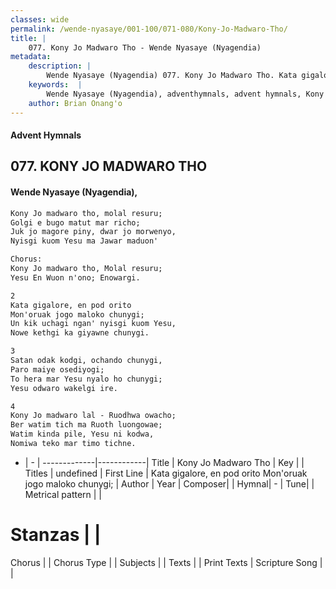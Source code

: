 ```yaml
---
classes: wide
permalink: /wende-nyasaye/001-100/071-080/Kony-Jo-Madwaro-Tho/
title: |
    077. Kony Jo Madwaro Tho - Wende Nyasaye (Nyagendia)
metadata:
    description: |
        Wende Nyasaye (Nyagendia) 077. Kony Jo Madwaro Tho. Kata gigalore, en pod orito Mon'oruak jogo maloko chunygi; Un kik uchagi ngan' nyisgi kuom Yesu,  Nowe kethgi ka giyawne chunygi.  
    keywords:  |
        Wende Nyasaye (Nyagendia), adventhymnals, advent hymnals, Kony Jo Madwaro Tho, Kata gigalore, en pod orito Mon'oruak jogo maloko chunygi;. 
    author: Brian Onang'o
---
```


#### Advent Hymnals
## 077. KONY JO MADWARO THO
####  Wende Nyasaye (Nyagendia),

```txt
Kony Jo madwaro tho, molal resuru;
Golgi e bugo matut mar richo;
Juk jo magore piny, dwar jo morwenyo,
Nyisgi kuom Yesu ma Jawar maduon'

Chorus:
Kony Jo madwaro tho, Molal resuru;
Yesu En Wuon n'ono; Enowargi.

2
Kata gigalore, en pod orito
Mon'oruak jogo maloko chunygi;
Un kik uchagi ngan' nyisgi kuom Yesu, 
Nowe kethgi ka giyawne chunygi.

3
Satan odak kodgi, ochando chunygi,
Paro maiye osediyogi;
To hera mar Yesu nyalo ho chunygi;
Yesu odwaro wakelgi ire.

4
Kony Jo madwaro lal - Ruodhwa owacho;
Ber watim tich ma Ruoth luongowae;
Watim kinda pile, Yesu ni kodwa,
Nomiwa teko mar timo tichne.

```

- |   -  |
-------------|------------|
Title | Kony Jo Madwaro Tho |
Key |  |
Titles | undefined |
First Line | Kata gigalore, en pod orito Mon'oruak jogo maloko chunygi; |
Author | 
Year | 
Composer| |
Hymnal|  - |
Tune|  |
Metrical pattern | |
# Stanzas |  |
Chorus |  |
Chorus Type |  |
Subjects | |
Texts |  |
Print Texts | 
Scripture Song |  |
    
